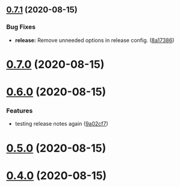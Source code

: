 ## [0.7.1](https://github.com/dropecho/github_actions_test/compare/0.7.0...0.7.1) (2020-08-15)


### Bug Fixes

* **release:** Remove unneeded options in release config. ([8a17386](https://github.com/dropecho/github_actions_test/commit/8a17386978660c0477df6ba2a8255feae34f6f75))

# [0.7.0](https://github.com/dropecho/github_actions_test/compare/0.6.0...0.7.0) (2020-08-15)

# [0.6.0](https://github.com/dropecho/github_actions_test/compare/0.5.0...0.6.0) (2020-08-15)


### Features

* testing release notes again ([9a02cf7](https://github.com/dropecho/github_actions_test/commit/9a02cf744c0e259c4e820dcc3c802b2a8716bf6b))

# [0.5.0](https://github.com/dropecho/github_actions_test/compare/0.4.0...0.5.0) (2020-08-15)

# [0.4.0](https://github.com/dropecho/github_actions_test/compare/0.3.0...0.4.0) (2020-08-15)
